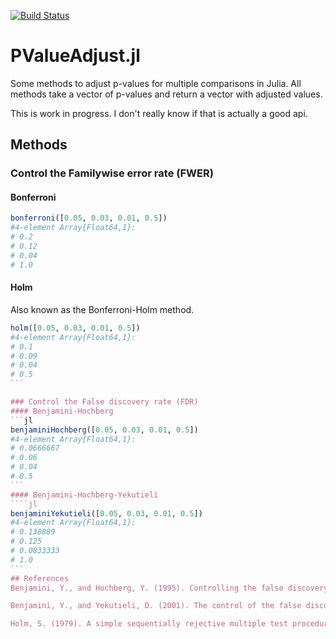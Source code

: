 [![Build Status](https://travis-ci.org/dirkschumacher/PValueAdjust.jl.svg?branch=master)](https://travis-ci.org/dirkschumacher/PValueAdjust.jl)
# PValueAdjust.jl
Some methods to adjust p-values for multiple comparisons in Julia. All methods take a vector of p-values and return a vector with adjusted values.

This is work in progress. I don't really know if that is actually a good api.

## Methods
### Control the Familywise error rate (FWER)
#### Bonferroni
```jl
bonferroni([0.05, 0.03, 0.01, 0.5])
#4-element Array{Float64,1}:
# 0.2 
# 0.12
# 0.04
# 1.0
```

#### Holm
Also known as the Bonferroni-Holm method.
````jl
holm([0.05, 0.03, 0.01, 0.5])
#4-element Array{Float64,1}:
# 0.1 
# 0.09
# 0.04
# 0.5
```

### Control the False discovery rate (FDR)
#### Benjamini-Hochberg
```jl
benjaminiHochberg([0.05, 0.03, 0.01, 0.5])
#4-element Array{Float64,1}:
# 0.0666667
# 0.06     
# 0.04     
# 0.5
```
#### Benjamini-Hochberg-Yekutieli
````jl
benjaminiYekutieli([0.05, 0.03, 0.01, 0.5])
#4-element Array{Float64,1}:
# 0.138889 
# 0.125    
# 0.0833333
# 1.0
```
## References
Benjamini, Y., and Hochberg, Y. (1995). Controlling the false discovery rate: a practical and powerful approach to multiple testing. Journal of the Royal Statistical Society Series B 57, 289–300.

Benjamini, Y., and Yekutieli, D. (2001). The control of the false discovery rate in multiple testing under dependency. Annals of Statistics 29, 1165–1188. 

Holm, S. (1979). A simple sequentially rejective multiple test procedure. Scandinavian Journal of Statistics 6, 65–70. 
